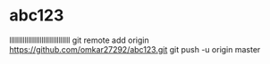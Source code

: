 abc123
======

llllllllllllllllllllllllllllllll
git remote add origin https://github.com/omkar27292/abc123.git
git push -u origin master
